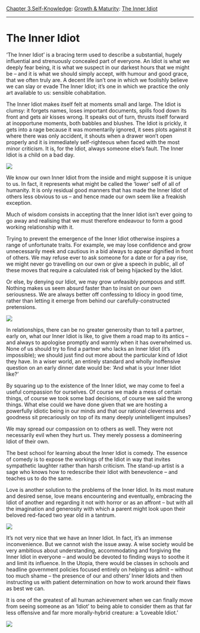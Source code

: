 [Chapter 3.Self-Knowledge](https://www.theschooloflife.com/thebookoflife/category/self-knowledge/): [Growth & Maturity](https://www.theschooloflife.com/thebookoflife/category/self-knowledge/growth-maturity/): [The Inner Idiot](https://www.theschooloflife.com/thebookoflife/the-inner-idiot/)

* * *

# The Inner Idiot

‘The Inner Idiot’ is a bracing term used to describe a substantial, hugely influential and strenuously concealed part of everyone. An Idiot is what we deeply fear being, it is what we suspect in our darkest hours that we might be – and it is what we should simply accept, with humour and good grace, that we often truly are. A decent life isn’t one in which we foolishly believe we can slay or evade The Inner Idiot; it’s one in which we practice the only art available to us: sensible cohabitation.

The Inner Idiot makes itself felt at moments small and large. The Idiot is clumsy: it forgets names, loses important documents, spills food down its front and gets air kisses wrong. It speaks out of turn, thrusts itself forward at inopportune moments, both babbles and blushes. The Idiot is prickly, it gets into a rage because it was momentarily ignored, it sees plots against it where there was only accident, it shouts when a drawer won’t open properly and it is immediately self-righteous when faced with the most minor criticism. It is, for the Idiot, always someone else’s fault. The Inner Idiot is a child on a bad day.

![](https://www.theschooloflife.com/thebookoflife/wp-content/uploads/2017/05/Paul_Klee_Aufgehender_Stern-815x1024.jpg)

We know our own Inner Idiot from the inside and might suppose it is unique to us. In fact, it represents what might be called the ‘lower’ self of all of humanity. It is only residual good manners that has made the Inner Idiot of others less obvious to us – and hence made our own seem like a freakish exception.

Much of wisdom consists in accepting that the Inner Idiot isn’t ever going to go away and realising that we must therefore endeavour to form a good working relationship with it.

Trying to prevent the emergence of the Inner Idiot otherwise inspires a range of unfortunate traits. For example, we may lose confidence and grow unnecessarily meek and cautious in a bid always to appear dignified in front of others. We may refuse ever to ask someone for a date or for a pay rise, we might never go travelling on our own or give a speech in public, all of these moves that require a calculated risk of being hijacked by the Idiot.

Or else, by denying our Idiot, we may grow unfeasibly pompous and stiff. Nothing makes us seem absurd faster than to insist on our own seriousness. We are always better off confessing to Idiocy in good time, rather than letting it emerge from behind our carefully-constructed pretensions.

![](https://www.theschooloflife.com/thebookoflife/wp-content/uploads/2017/05/Pierrot_Lunaire_by_Paul_Klee_watercolor_1924_Honolulu_Museum_of_Art-1024x817.jpg)

In relationships, there can be no greater generosity than to tell a partner, early on, what our Inner Idiot is like, to give them a road map to its antics – and always to apologise promptly and warmly when it has overwhelmed us. None of us should try to find a partner who lacks an Inner Idiot (it’s impossible); we should just find out more about the particular kind of Idiot they have. In a wiser world, an entirely standard and wholly inoffensive question on an early dinner date would be: ‘And what is your Inner Idiot like?’

By squaring up to the existence of the Inner Idiot, we may come to feel a useful compassion for ourselves. Of course we made a mess of certain things, of course we took some bad decisions, of course we said the wrong things. What else could we have done given that we are hosting a powerfully idiotic being in our minds and that our rational cleverness and goodness sit precariously on top of its many deeply unintelligent impulses?

We may spread our compassion on to others as well. They were not necessarily evil when they hurt us. They merely possess a domineering Idiot of their own.

The best school for learning about the Inner Idiot is comedy. The essence of comedy is to expose the workings of the Idiot in way that invites sympathetic laughter rather than harsh criticism. The stand-up artist is a sage who knows how to redescribe their Idiot with benevolence&nbsp;– and teaches us to do the same.

Love is another solution to the problems of the Inner Idiot. In its most mature and desired sense, love means encountering and eventually, embracing the Idiot of another and regarding it not with horror or as an affront – but with all the imagination and generosity with which a parent might look upon their beloved red-faced two year old in a tantrum.

![](http://stuartcollection.ucsd.edu/_images/artists/de-saint-phalle-sungod/Main_de-saint-phalle-06.jpg)

It’s not very nice that we have an Inner Idiot. In fact, it’s an immense inconvenience. But we cannot wish the issue away. A wise society would be very ambitious about understanding, accommodating and forgiving the Inner Idiot in everyone – and would be devoted to finding ways to soothe it and limit its influence. In the Utopia, there would be classes in schools and headline government policies focused entirely on helping us admit – without too much shame – the presence of our and others’ Inner Idiots and then instructing us with patient determination on how to work around their flaws as best we can.

It is one of the greatest of all human achievement when we can finally move from seeing someone as an ‘Idiot’ to being able to consider them as that far less offensive and far more morally-hybrid creature: a ‘Loveable Idiot.’

[![](https://img.youtube.com/vi/RpXLpfMWrlY/0.jpg)](https://www.youtube.com/embed/RpXLpfMWrlY '')
